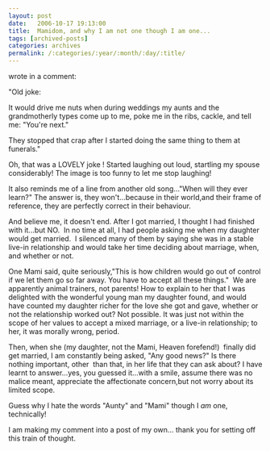 ```yaml
---
layout: post
date:	2006-10-17 19:13:00
title:  Mamidom, and why I am not one though I am one...
tags: [archived-posts]
categories: archives
permalink: /:categories/:year/:month/:day/:title/
---
```

<LJ user="ga_woo"> wrote in a comment:

"Old joke:

It would drive me nuts when during weddings my aunts and the grandmotherly types come up to me, poke me in the ribs, cackle, and tell me: "You're next."

They stopped that crap after I started doing the same thing to them at funerals."



Oh, that was a LOVELY joke <lj user="ga_woo">! Started laughing out loud, startling my spouse considerably! The image is too funny to let me stop laughing!

It also reminds me of a line from another old song..."When will they ever learn?" The answer is, they won't...because in their world,and their frame of reference, they are perfectly correct in their behaviour.

And believe me, it doesn't end. After I got married, I thought I had finished with it...but NO.&nbsp; In no time at all, I had people asking me when my daughter would get married. &nbsp;I silenced many of them by saying she was in a stable live-in relationship and would take her time deciding about marriage, when, and whether or not. 

One Mami said, quite seriously,"This is how children would go out of control if we let them go so far away. You have to accept all these things." &nbsp;We are apparently animal trainers, not parents! How to explain to her that I was delighted with the wonderful young man my daughter found, and would have counted my daughter richer for the love she got and gave, whether or not the relationship worked out? Not possible. It was just not within the scope of her values to accept a mixed marriage, or a live-in relationship; to her, it was morally wrong, period.

Then, when she (my daughter, not the Mami, Heaven forefend!) &nbsp;finally did get married, I am constantly being asked, "Any good news?" Is there nothing important, other&nbsp; than that, in her life that they can ask about? I have learnt to answer...yes, you guessed it...with a smile, assume there was no malice meant, appreciate the affectionate concern,but not worry about its limited scope.

Guess why I hate the words "Aunty" and "Mami" though I *am* one, technically!

I am making my comment into a post of my own... thank you for setting off this train of thought.
